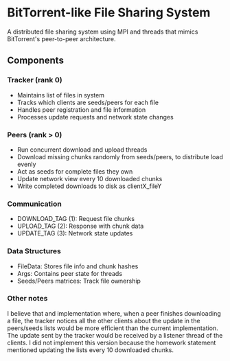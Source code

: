 # BitTorrent-like File Sharing System

A distributed file sharing system using MPI and threads that mimics BitTorrent's peer-to-peer architecture.

## Components
### Tracker (rank 0)

- Maintains list of files in system
- Tracks which clients are seeds/peers for each file
- Handles peer registration and file information
- Processes update requests and network state changes

### Peers (rank > 0)

- Run concurrent download and upload threads
- Download missing chunks randomly from seeds/peers, to distribute load evenly
- Act as seeds for complete files they own
- Update network view every 10 downloaded chunks
- Write completed downloads to disk as clientX_fileY

### Communication

- DOWNLOAD_TAG (1): Request file chunks
- UPLOAD_TAG (2): Response with chunk data
- UPDATE_TAG (3): Network state updates

### Data Structures

- FileData: Stores file info and chunk hashes
- Args: Contains peer state for threads
- Seeds/Peers matrices: Track file ownership

### Other notes
I believe that and implementation where, when a peer finishes downloading a file, the tracker notices all the other clients about the update in the peers/seeds
lists would be more efficient than the current implementation. The update sent by the tracker would be received by a listener thread of the clients. I did not implement this version because the homework statement mentioned updating the lists every 10 downloaded chunks.